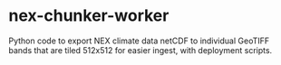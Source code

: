 # nex-chunker-worker
Python code to export NEX climate data netCDF to individual GeoTIFF bands that are tiled 512x512 for easier ingest, with deployment scripts.
